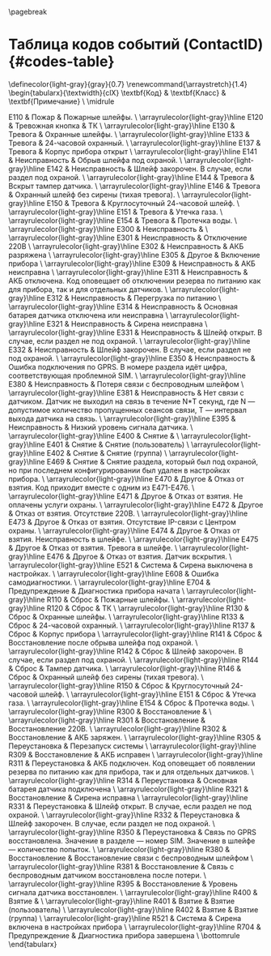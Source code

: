 \pagebreak

# Таблица кодов событий (ContactID) {#codes-table}


\definecolor{light-gray}{gray}{0.7}
\renewcommand{\arraystretch}{1.4}
\begin{tabularx}{\textwidth}{clX}
\textbf{Код} & \textbf{Класс} & \textbf{Примечание} \\ \midrule

E110 & Пожар & Пожарные шлейфы. \\ \arrayrulecolor{light-gray}\hline
E120 & Тревожная кнопка & ТК \\ \arrayrulecolor{light-gray}\hline 
E130 & Тревога & Охранные шлейфы. \\ \arrayrulecolor{light-gray}\hline
E133 & Тревога & 24-часовой охранный. \\ \arrayrulecolor{light-gray}\hline
E137 & Тревога & Корпус прибора открыт \\ \arrayrulecolor{light-gray}\hline
E141 & Неисправность & Обрыв шлейфа под охраной. \\ \arrayrulecolor{light-gray}\hline
E142 & Неисправность & Шлейф закорочен. В случае, если раздел под охраной. \\ \arrayrulecolor{light-gray}\hline
E144 & Тревога & Вскрыт тампер датчика. \\ \arrayrulecolor{light-gray}\hline
E146 & Тревога & Охранный шлейф без сирены (тихая тревога). \\ \arrayrulecolor{light-gray}\hline
E150 & Тревога & Круглосуточный 24-часовой шлейф. \\ \arrayrulecolor{light-gray}\hline
E151 & Тревога & Утечка газа. \\ \arrayrulecolor{light-gray}\hline
E154 & Тревога & Протечка воды. \\ \arrayrulecolor{light-gray}\hline
E300 & Неисправность & \\ \arrayrulecolor{light-gray}\hline
E301 & Неисправность & Отключение 220В \\ \arrayrulecolor{light-gray}\hline
E302 & Неисправность & АКБ разряжена \\ \arrayrulecolor{light-gray}\hline
E305 & Другое & Включение прибора \\ \arrayrulecolor{light-gray}\hline
E309 & Неисправность & АКБ неисправна \\ \arrayrulecolor{light-gray}\hline
E311 & Неисправность & АКБ отключена. Код оповещает об отключении резерва по питанию как для прибора, так и для отдельных датчиков. \\ \arrayrulecolor{light-gray}\hline
E312 & Неисправность & Перегрузка по питанию \\ \arrayrulecolor{light-gray}\hline
E314 & Неисправность & Основная батарея датчика отключена или неисправна \\ \arrayrulecolor{light-gray}\hline
E321 & Неисправность & Сирена неисправна \\ \arrayrulecolor{light-gray}\hline
E331 & Неисправность & Шлейф открыт. В случае, если раздел не под охраной. \\ \arrayrulecolor{light-gray}\hline
E332 & Неисправность & Шлейф закорочен. В случае, если раздел не под охраной. \\ \arrayrulecolor{light-gray}\hline
E350 & Неисправность & Ошибка подключения по GPRS. В номере раздела идёт цифра, соответствующая проблемной SIM. \\ \arrayrulecolor{light-gray}\hline
E380 & Неисправность & Потеря связи с беспроводным шлейфом \\ \arrayrulecolor{light-gray}\hline
E381 & Неисправность & Нет связи с датчиком. Датчик не выходил на связь в течение N*T секунд, где N — допустимое количество пропущенных сеансов связи, T — интервал выхода датчика на связь. \\ \arrayrulecolor{light-gray}\hline
E395 & Неисправность & Низкий уровень сигнала датчика. \\ \arrayrulecolor{light-gray}\hline
E400 & Снятие &  \\ \arrayrulecolor{light-gray}\hline
E401 & Снятие & Снятие (пользователь) \\ \arrayrulecolor{light-gray}\hline
E402 & Снятие & Снятие (группа) \\ \arrayrulecolor{light-gray}\hline
E469 & Снятие & Cнятие раздела, который был под охраной, но при последнем конфигурировании был удален в настройках прибора. \\ \arrayrulecolor{light-gray}\hline
E470 & Другое & Отказ от взятия. Код приходит вместе с одним из E471-E476. \\ \arrayrulecolor{light-gray}\hline
E471 & Другое & Отказ от взятия. Не оплачены услуги охраны. \\ \arrayrulecolor{light-gray}\hline
E472 & Другое & Отказ от взятия. Отсутствие 220В. \\ \arrayrulecolor{light-gray}\hline
E473 & Другое & Отказ от взятия. Отсутствие IP-связи с Центром охраны. \\ \arrayrulecolor{light-gray}\hline
E474 & Другое & Отказ от взятия. Неисправность в шлейфе. \\ \arrayrulecolor{light-gray}\hline
E475 & Другое & Отказ от взятия. Тревога в шлейфе. \\ \arrayrulecolor{light-gray}\hline
E476 & Другое & Отказ от взятия. Датчик вскрытия. \\ \arrayrulecolor{light-gray}\hline
E521 & Система & Сирена выключена в настройках. \\ \arrayrulecolor{light-gray}\hline
E608 & Ошибка самодиагностики. \\ \arrayrulecolor{light-gray}\hline
E704 & Предупреждение & Диагностика прибора начата \\ \arrayrulecolor{light-gray}\hline
R110 & Сброс & Пожарные шлейфы. \\ \arrayrulecolor{light-gray}\hline
R120 & Сброс & ТК \\ \arrayrulecolor{light-gray}\hline
R130 & Сброс & Охранные шлейфы. \\ \arrayrulecolor{light-gray}\hline
R133 & Сброс & 24-часовой охранный. \\ \arrayrulecolor{light-gray}\hline
R137 & Сброс & Корпус прибора  \\ \arrayrulecolor{light-gray}\hline
R141 & Сброс & Восстановление после обрыва шлейфа под охраной. \\ \arrayrulecolor{light-gray}\hline
R142 & Сброс & Шлейф закорочен. В случае, если раздел под охраной. \\ \arrayrulecolor{light-gray}\hline
R144 & Сброс & Тампер датчика. \\ \arrayrulecolor{light-gray}\hline
R146 & Сброс & Охранный шлейф без сирены (тихая тревога). \\ \arrayrulecolor{light-gray}\hline
R150 & Сброс & Круглосуточный 24-часовой шлейф. \\ \arrayrulecolor{light-gray}\hline
E151 & Сброс & Утечка газа. \\ \arrayrulecolor{light-gray}\hline
E154 & Сброс & Протечка воды. \\ \arrayrulecolor{light-gray}\hline
R300 & Восстановление & \\ \arrayrulecolor{light-gray}\hline
R301 & Восстановление & Восстановление 220В. \\ \arrayrulecolor{light-gray}\hline
R302 & Восстановление & АКБ заряжен. \\ \arrayrulecolor{light-gray}\hline
R305 & Переустановка & Перезапуск системы \\ \arrayrulecolor{light-gray}\hline
R309 & Восстановление & АКБ исправен \\ \arrayrulecolor{light-gray}\hline
R311 & Переустановка & АКБ подключен. Код оповещает об появлении резерва по питанию как для прибора, так и для отдельных датчиков. \\ \arrayrulecolor{light-gray}\hline
R314 & Переустановка & Основная батарея датчика подключена \\ \arrayrulecolor{light-gray}\hline
R321 & Восстановление & Сирена исправна \\ \arrayrulecolor{light-gray}\hline
R331 & Переустановка & Шлейф открыт. В случае, если раздел не под охраной. \\ \arrayrulecolor{light-gray}\hline
R332 & Переустановка & Шлейф закорочен. В случае, если раздел не под охраной. \\ \arrayrulecolor{light-gray}\hline
R350 & Переустановка & Связь по GPRS восстановлена. Значение в разделе — номер SIM. Значение в шлейфе — количество попыток. \\ \arrayrulecolor{light-gray}\hline
R380 & Восстановление & Восстановление связи с беспроводным шлейфом \\ \arrayrulecolor{light-gray}\hline
R381 & Восстановление & Связь с беспроводным датчиком восстановлена после потери. \\ \arrayrulecolor{light-gray}\hline
R395 & Восстановление & Уровень сигнала датчика восстановлен. \\ \arrayrulecolor{light-gray}\hline
R400 & Взятие & \\ \arrayrulecolor{light-gray}\hline
R401 & Взятие & Взятие (пользователь) \\ \arrayrulecolor{light-gray}\hline
R402 & Взятие & Взятие (группа) \\ \arrayrulecolor{light-gray}\hline
R521 & Система & Сирена включена в настройках прибора \\ \arrayrulecolor{light-gray}\hline
R704 & Предупреждение & Диагностика прибора завершена \\
\bottomrule
\end{tabularx}